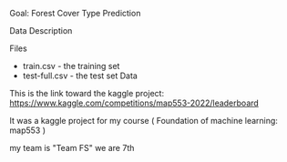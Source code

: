 Goal: Forest Cover Type Prediction

Data Description 

Files
  * train.csv - the training set
  * test-full.csv - the test set
Data

This is the link toward the kaggle project: https://www.kaggle.com/competitions/map553-2022/leaderboard

It was a kaggle project for my course ( Foundation of machine learning: map553 )

my team is "Team FS" we are 7th


